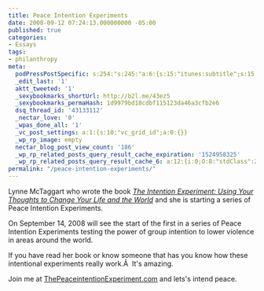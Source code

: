 ```yaml
---
title: Peace Intention Experiments
date: 2008-09-12 07:24:13.000000000 -05:00
published: true
categories:
- Essays
tags:
- philanthropy
meta:
  podPressPostSpecific: s:254:"s:245:"a:6:{s:15:"itunes:subtitle";s:15:"##PostExcerpt##";s:14:"itunes:summary";s:15:"##PostExcerpt##";s:15:"itunes:keywords";s:17:"##WordPressCats##";s:13:"itunes:author";s:10:"##Global##";s:15:"itunes:explicit";s:2:"No";s:12:"itunes:block";s:2:"No";}";";
  _edit_last: '1'
  aktt_tweeted: '1'
  _sexybookmarks_shortUrl: http://b2l.me/43ez5
  _sexybookmarks_permaHash: 1d9979bd18cdbf115123da46a3cfb2e6
  dsq_thread_id: '43133112'
  _nectar_love: '0'
  _wpas_done_all: '1'
  _vc_post_settings: a:1:{s:10:"vc_grid_id";a:0:{}}
  _wp_rp_image: empty
  nectar_blog_post_view_count: '186'
  _wp_rp_related_posts_query_result_cache_expiration: '1524958325'
  _wp_rp_related_posts_query_result_cache_6: a:12:{i:0;O:8:"stdClass":2:{s:7:"post_id";s:4:"4056";s:5:"score";s:17:"63.17263993827534";}i:1;O:8:"stdClass":2:{s:7:"post_id";s:3:"850";s:5:"score";s:17:"60.92601772337868";}i:2;O:8:"stdClass":2:{s:7:"post_id";s:4:"3535";s:5:"score";s:16:"54.0708960048718";}i:3;O:8:"stdClass":2:{s:7:"post_id";s:4:"1213";s:5:"score";s:18:"51.299186867674884";}i:4;O:8:"stdClass":2:{s:7:"post_id";s:4:"1145";s:5:"score";s:18:"47.840200706880275";}i:5;O:8:"stdClass":2:{s:7:"post_id";s:4:"1099";s:5:"score";s:18:"47.840200706880275";}i:6;O:8:"stdClass":2:{s:7:"post_id";s:3:"866";s:5:"score";s:18:"47.840200706880275";}i:7;O:8:"stdClass":2:{s:7:"post_id";s:3:"194";s:5:"score";s:18:"23.765758820321942";}i:8;O:8:"stdClass":2:{s:7:"post_id";s:3:"105";s:5:"score";s:18:"23.709671018309415";}i:9;O:8:"stdClass":2:{s:7:"post_id";s:2:"20";s:5:"score";s:17:"23.59628033097029";}i:10;O:8:"stdClass":2:{s:7:"post_id";s:3:"156";s:5:"score";s:18:"20.372860241563863";}i:11;O:8:"stdClass":2:{s:7:"post_id";s:3:"177";s:5:"score";s:17:"20.08544680004995";}}
permalink: "/peace-intention-experiments/"
---
```

<p>Lynne McTaggart who wrote the book <a href="http://www.amazon.com/gp/product/0743276965?ie=UTF8&amp;tag=theintework-20&amp;linkCode=as2&amp;camp=1789&amp;creative=9325&amp;creativeASIN=0743276965" rel="nofollow"><em rel="nofollow">The Intention Experiment: Using Your Thoughts to Change Your Life and the World</em></a> and she is starting a series of Peace Intention Experiments.</p>
<p>On September 14, 2008 will see the start of the first in a series of Peace Intention Experiments testing the power of group intention to lower violence in areas around the world.</p>
<p>If you have read her book or know someone that has you know how these intentional experiments really work.Â  It's amazing.</p>
<p>Join me at <a href="http://www.thepeaceintentionexperiment.com/" rel="nofollow">ThePeaceintentionExperiment.com</a> and lets's intend peace.</p>
